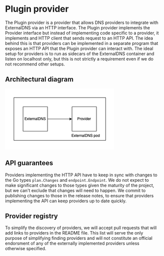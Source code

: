 # Plugin provider

The Plugin provider is a provider that allows DNS providers to integrate with ExternalDNS via an HTTP interface. The Plugin provider implements the Provider interface but instead of implementing code specific to a provider, it implements and HTTP client that sends request to an HTTP API. The idea behind this is that providers can be implemented in a separate program that exposes an HTTP API that the Plugin provider can interact with. The ideal setup for providers is to run as sidecars of the ExternalDNS container and listen on localhost only, but this is not strictly a requirement even if we do not recommend other setups.

## Architectural diagram

![Plugin provider](../img/plugin-provider.png)

## API guarantees

Providers implementing the HTTP API have to keep in sync with changes to the Go types `plan.Changes` and `endpoint.Endpoint`. We do not expect to make significant changes to those types given the maturity of the project, but we can't exclude that changes will need to happen. We commit to publishing changes to those in the release notes, to ensure that providers implementing the API can keep providers up to date quickly.

## Provider registry

To simplify the discovery of providers, we will accept pull requests that will add links to providers in the README file. This list will serve the only purpose of simplifying finding providers and will not constitute an official endorsment of any of the externally implemented providers unless otherwise specified.
